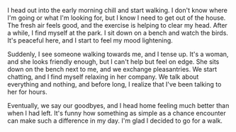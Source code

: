 I head out into the early morning chill and start walking. I don't know where I'm going or what I'm looking for, but I know I need to get out of the house. The fresh air feels good, and the exercise is helping to clear my head. After a while, I find myself at the park. I sit down on a bench and watch the birds. It's peaceful here, and I start to feel my mood lightening.

Suddenly, I see someone walking towards me, and I tense up. It's a woman, and she looks friendly enough, but I can't help but feel on edge. She sits down on the bench next to me, and we exchange pleasantries. We start chatting, and I find myself relaxing in her company. We talk about everything and nothing, and before long, I realize that I've been talking to her for hours.

Eventually, we say our goodbyes, and I head home feeling much better than when I had left. It's funny how something as simple as a chance encounter can make such a difference in my day. I'm glad I decided to go for a walk.